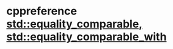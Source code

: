 # cppreference [std::equality_comparable, std::equality_comparable_with](https://en.cppreference.com/w/cpp/concepts/equality_comparable)



